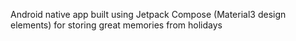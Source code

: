 Android native app built using Jetpack Compose (Material3 design elements) for storing great memories from holidays
